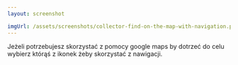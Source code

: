 ```yaml
---
layout: screenshot

imgUrl: /assets/screenshots/collector-find-on-the-map-with-navigation.png
---
```

Jeżeli potrzebujesz skorzystać z pomocy google maps by dotrzeć do celu wybierz którąś z ikonek żeby skorzystać z nawigacji.